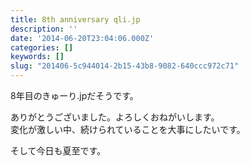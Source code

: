 ```yaml
---
title: 8th anniversary qli.jp
description: ''
date: '2014-06-20T23:04:06.000Z'
categories: []
keywords: []
slug: "201406-5c944014-2b15-43b8-9082-640ccc972c71"
---
```

8年目のきゅーり.jpだそうです。

ありがとうございました。よろしくおねがいします。  
変化が激しい中、続けられていることを大事にしたいです。

そして今日も夏至です。